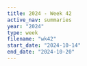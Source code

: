 ```yaml
---
title: 2024 - Week 42
active_nav: summaries
year: "2024"
type: week
filename: "wk42"
start_date: "2024-10-14"
end_date: "2024-10-20"
---
```

